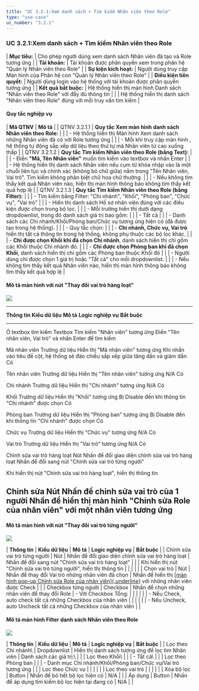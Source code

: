 ```yaml
---
title: "UC 3.2.1:Xem danh sách + Tìm kiếm Nhân viên theo Role"
type: "use-case"
uc_number: "3.2.1"
---
```


### UC 3.2.1:Xem danh sách + Tìm kiếm Nhân viên theo Role

| **Mục tiêu:** | Cho phép người dùng xem danh sách Nhân viên đã tạo và Role tương ứng |
| **Tài khoản:** | Tài khoản được phân quyền xem trong phân hệ "Quản lý Nhân viên theo Role" |
| **Sự kiện kích hoạt:** | Người dùng truy cập Màn hình của Phân hệ con "Quản lý Nhân viên theo Role" |
| **Điều kiện tiên quyết:** | Người dùng login vào hệ thống với tài khoản được phân quyền tương ứng |
| **Kết quả bắt buộc:** | Hệ thống hiển thị màn hình Danh sách "Nhân viên theo Role" với đầy đủ thông tin |
|  | Hệ thống hiển thị danh sách "Nhân viên theo Role" đúng với mỗi truy vấn tìm kiếm |

#### Quy tắc nghiệp vụ

| **Mã QTNV** | **Mô tả** |
| QTNV 3.2.1.1 | **Quy tắc Xem màn hình danh sách Nhân viên theo Role:** |
|  | - Hệ thống hiển thị Màn hình Xem danh sách những Nhân viên đã có với Role tương ứng |
|  | - Mỗi khi truy cập màn hình , hệ thống tự động sắp xếp dữ liệu theo thứ tự mã Nhân viên từ cao xuống thấp |
| QTNV 3.2.1.2 | **Quy tắc Tìm kiếm Nhân viên theo Role (bằng Text):** |
|  | - Điền **"Mã, Tên Nhân viên"** muốn tìm kiếm vào textbox và nhấn Enter |
|  | - Hệ thống hiển thị danh sách Nhân viên nếu cụm từ khóa nhập vào là một chuỗi liên tục và chính xác (không bỏ chữ giữa) nằm trong "Tên Nhân viên, Vai trò". Tìm kiếm không phân biệt chữ hoa chữ thường. |
|  | - Nếu không tìm thấy kết quả Nhân viên nào, hiển thị màn hình thông báo không tìm thấy kết quả hợp lệ |
| QTNV 3.2.1.3 | **Quy tắc Tìm kiếm Nhân viên theo Role (bằng Filter):** |
|  | - Tìm kiếm bằng Filter: "Chi nhánh", "Khối", "Phòng ban", "Chức vụ", "Vai trò" |
|  | - Hiển thị danh sách Hồ sơ nhân viên đúng với các điều kiện được chọn trong bộ lọc. |
|  | - Mỗi trường hiển thị dưới dạng dropdownlist, trong đó danh sách giá trị bao gồm: |
|  | - Tất cả |
|  | - Danh sách các Chi nhánh/Khối/Phòng ban/Chức vụ tương ứng hiện có (đã được tạo trong hệ thống). |
|  | - Quy tắc chọn: |
|  | - **Chi nhánh, Chức vụ, Vai trò** hiển thị tất cả thông tin trong hệ thống, không phụ thuộc các bộ lọc khác. |
|  | - **Chỉ được chọn Khối khi đã chọn Chi nhánh**, danh sách hiển thị chỉ gồm các Khối thuộc Chi nhánh đó. |
|  | - **Chỉ được chọn Phòng ban khi đã chọn Khối**, danh sách hiển thị chỉ gồm các Phòng ban thuộc Khối đó |
|  | - Người dùng chỉ được chọn 1 giá trị hoặc \"Tất cả\" cho mỗi dropdownlist. |
|  | - Nếu không tìm thấy kết quả Nhân viên nào, hiển thị màn hình thông báo không tìm thấy kết quả hợp lệ |

#### Mô tả màn hình với nút "Thay đổi vai trò hàng loạt"

![](media/image3.png)

  -------------------------------------------------------------------------------------------------------------------------------------------------------------------------------------------------------------------------------------------------
  **Thông tin**                                                        **Kiểu dữ liệu**   **Mô tả**                                           **Logic nghiệp vụ**                                                                    **Bắt buộc**
  -------------------------------------------------------------------- ------------------ --------------------------------------------------- -------------------------------------------------------------------------------------- --------------
  Ô textbox tìm kiếm                                                   Textbox            Tìm kiếm "Nhân viên" tương ứng                      Điền "Tên nhân viên, Vai trò" và nhấn Enter để tìm kiếm                                

  Mã nhân viên                                                         Trường dữ liệu     Hiển thị "Mã nhân viên" tương ứng                   Khi nhấn vào tiêu đề cột, hệ thống sẽ đảo chiều sắp xếp giữa tăng dần và giảm dần      Có

  Tên nhân viên                                                        Trường dữ liệu     Hiển thị "Tên nhân viên" tương ứng                  N/A                                                                                    Có

  Chi nhánh                                                            Trường dữ liệu     Hiển thị "Chi nhánh" tương ứng                      N/A                                                                                    Có

  Khối                                                                 Trường dữ liệu     Hiển thị "Khối" tương ứng                           Bị Disable đến khi thông tin "Chi nhánh" được chọn                                     Có

  Phòng ban                                                            Trường dữ liệu     Hiển thị "Phòng ban" tương ứng                      Bị Disable đến khi thông tin "Chi nhánh" được chọn                                     Có

  Chức vụ                                                              Trường dữ liệu     Hiển thị "Chức vụ" tương ứng                        N/A                                                                                    Có

  Vai trò                                                              Trường dữ liệu     Hiển thị "Vai trò" tương ứng                        N/A                                                                                    Có

  Chỉnh sửa vai trò hàng loạt                                          Nút                Nhấn để đổi giao diện chỉnh sửa vai trò hàng loạt   Nhấn để đổi sang nút "Chỉnh sửa vai trò từng người"                                    

  Khi hiển thị nút "Chỉnh sửa vai trò hàng loạt", hiển thị thông tin                                                                                                                                                                 

  Chỉnh sửa                                                            Nút                Nhấn để chỉnh sửa vai trò của 1 người               Nhấn để hiển thị màn hình "Chỉnh sửa Role của nhân viên" với một nhân viên tương ứng   
  -------------------------------------------------------------------------------------------------------------------------------------------------------------------------------------------------------------------------------------------------

#### Mô tả màn hình với nút "Thay đổi vai trò từng người"

![](media/image47.png)

| **Thông tin** | **Kiểu dữ liệu** | **Mô tả** | **Logic nghiệp vụ** | **Bắt buộc** |
| Chỉnh sửa vai trò từng người | Nút | Nhấn để đổi giao diện chỉnh sửa vai trò hàng loạt | Nhấn để đổi sang nút "Chỉnh sửa vai trò hàng loạt" |  |
| Khi hiển thị nút "Chỉnh sửa vai trò từng người", hiển thị thông tin |  |  |  |  |
| Chọn vai trò | Nút | Nhấn để thay đổi Vai trò những nhân viên đã chọn | Nhấn để hiển thị [[màn hình pop-up Chỉnh sửa Role của nhân viên]{.underline}](#uc-3.2.2-chỉnh-sửa-role-của-nhân-viên) với những nhân viên được Check |  |
| Checkbox từng người | Checkbox | Nhấn để chọn những nhân viên để thay đổi Role | \- Với Checkbox Tổng: |  |
|  |  |  | - Nếu Check, auto check tất cả những Checkbox của nhân viên |  |
|  |  |  | - Nếu Uncheck, auto Uncheck tất cả những Checkbox của nhân viên |  |

#### Mô tả màn hình Filter danh sách Nhân viên theo Role

![](media/image6.png)

| **Thông tin** | **Kiểu dữ liệu** | **Mô tả** | **Logic nghiệp vụ** | **Bắt buộc** |
| Lọc theo Chi nhánh\ | Dropdownlist | Hiển thị danh sách tương ứng để lọc tìm Nhân viên | Danh sách các giá trị:\ |  |
| Lọc theo Khối\ |  |  | - Tất cả\ |  |
| Lọc theo Phòng ban |  |  | - Danh mục Chi nhánh/Khối/Phòng ban/Chức vụ/Vai trò tương ứng |  |
| Lọc theo Chức vụ |  |  |  |  |
| Lọc theo vai trò |  |  |  |  |
| Xóa bộ lọc | Button | Nhấn để bỏ hết bộ lọc hiện có | N/A |  |
| Áp dụng | Button | Nhấn để áp dụng tìm kiếm bộ lọc hiện tại đang có | N/A |  |
